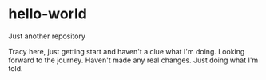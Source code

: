 # hello-world
Just another repository

Tracy here, just getting start and haven't a clue what I'm doing.  Looking forward to the journey.  Haven't made any real changes.  Just doing what I'm told.
